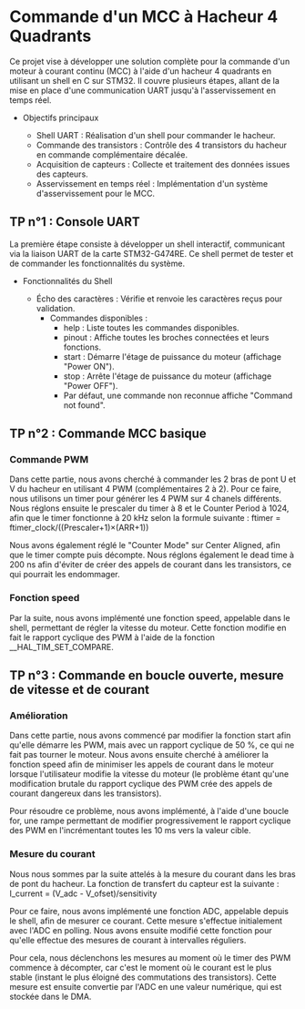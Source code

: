 # Commande d'un MCC à Hacheur 4 Quadrants

Ce projet vise à développer une solution complète pour la commande d'un moteur à courant continu (MCC) à l'aide d'un hacheur 4 quadrants en utilisant un shell en C sur STM32. Il couvre plusieurs étapes, allant de la mise en place d'une communication UART jusqu'à l'asservissement en temps réel.
- Objectifs principaux

    - Shell UART : Réalisation d'un shell pour commander le hacheur.
    - Commande des transistors : Contrôle des 4 transistors du hacheur en commande complémentaire décalée.
    - Acquisition de capteurs : Collecte et traitement des données issues des capteurs.
    - Asservissement en temps réel : Implémentation d'un système d'asservissement pour le MCC.

## TP n°1 : Console UART

La première étape consiste à développer un shell interactif, communicant via la liaison UART de la carte STM32-G474RE. Ce shell permet de tester et de commander les fonctionnalités du système.
- Fonctionnalités du Shell

    - Écho des caractères : Vérifie et renvoie les caractères reçus pour validation.
        - Commandes disponibles :
           - help : Liste toutes les commandes disponibles.
            - pinout : Affiche toutes les broches connectées et leurs fonctions.
            - start : Démarre l'étage de puissance du moteur (affichage "Power ON").
            - stop : Arrête l'étage de puissance du moteur (affichage "Power OFF").
            - Par défaut, une commande non reconnue affiche "Command not found".

## TP n°2 : Commande MCC basique

### Commande PWM

Dans cette partie, nous avons cherché à commander les 2 bras de pont U et V du hacheur en utilisant 4 PWM (complémentaires 2 à 2). Pour ce faire, nous utilisons un timer pour générer les 4 PWM sur 4 chanels différents.
Nous réglons ensuite le prescaler du timer à 8 et le Counter Period à 1024, afin que le timer fonctionne à 20 kHz selon la formule suivante :
ftimer = ftimer_clock/((Prescaler+1)×(ARR+1))

Nous avons également réglé le "Counter Mode" sur Center Aligned, afin que le timer compte puis décompte.
Nous réglons également le dead time à 200 ns afin d'éviter de créer des appels de courant dans les transistors, ce qui pourrait les endommager.

### Fonction speed

Par la suite, nous avons implémenté une fonction speed, appelable dans le shell, permettant de régler la vitesse du moteur.
Cette fonction modifie en fait le rapport cyclique des PWM à l'aide de la fonction __HAL_TIM_SET_COMPARE.

## TP n°3 : Commande en boucle ouverte, mesure de vitesse et de courant

### Amélioration

Dans cette partie, nous avons commencé par modifier la fonction start afin qu'elle démarre les PWM, mais avec un rapport cyclique de 50 %, ce qui ne fait pas tourner le moteur.
Nous avons ensuite cherché à améliorer la fonction speed afin de minimiser les appels de courant dans le moteur lorsque l'utilisateur modifie la vitesse du moteur (le problème étant qu'une modification brutale du rapport cyclique des PWM crée des appels de courant dangereux dans les transistors).

Pour résoudre ce problème, nous avons implémenté, à l'aide d'une boucle for, une rampe permettant de modifier progressivement le rapport cyclique des PWM en l'incrémentant toutes les 10 ms vers la valeur cible.

### Mesure du courant

Nous nous sommes par la suite attelés à la mesure du courant dans les bras de pont du hacheur.
La fonction de transfert du capteur est la suivante : 
I_current = (V_adc - V_ofset)/sensitivity 

Pour ce faire, nous avons implémenté une fonction ADC, appelable depuis le shell, afin de mesurer ce courant.
Cette mesure s'effectue initialement avec l'ADC en polling. Nous avons ensuite modifié cette fonction pour qu'elle effectue des mesures de courant à intervalles réguliers.

Pour cela, nous déclenchons les mesures au moment où le timer des PWM commence à décompter, car c'est le moment où le courant est le plus stable (instant le plus éloigné des commutations des transistors). Cette mesure est ensuite convertie par l'ADC en une valeur numérique, qui est stockée dans le DMA.
